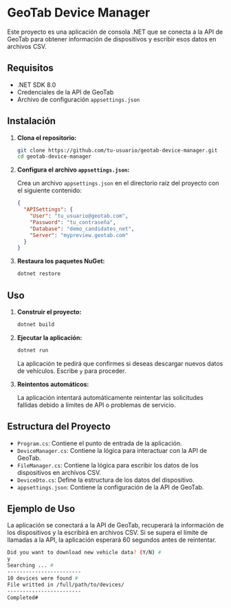 # GeoTab Device Manager

Este proyecto es una aplicación de consola .NET que se conecta a la API de GeoTab para obtener información de dispositivos y escribir esos datos en archivos CSV.

## Requisitos

- .NET SDK 8.0
- Credenciales de la API de GeoTab
- Archivo de configuración `appsettings.json`

## Instalación

1. **Clona el repositorio:**

    ```bash
    git clone https://github.com/tu-usuario/geotab-device-manager.git
    cd geotab-device-manager
    ```

2. **Configura el archivo `appsettings.json`:**

    Crea un archivo `appsettings.json` en el directorio raíz del proyecto con el siguiente contenido:

    ```json
    {
      "APISettings": {
        "User": "tu_usuario@geotab.com",
        "Password": "tu_contraseña",
        "Database": "demo_candidates_net",
        "Server": "mypreview.geotab.com"
      }
    }
    ```

3. **Restaura los paquetes NuGet:**

    ```bash
    dotnet restore
    ```

## Uso

1. **Construir el proyecto:**

    ```bash
    dotnet build
    ```

2. **Ejecutar la aplicación:**

    ```bash
    dotnet run
    ```

    La aplicación te pedirá que confirmes si deseas descargar nuevos datos de vehículos. Escribe `y` para proceder.

3. **Reintentos automáticos:**

    La aplicación intentará automáticamente reintentar las solicitudes fallidas debido a límites de API o problemas de servicio.

## Estructura del Proyecto

- `Program.cs`: Contiene el punto de entrada de la aplicación.
- `DeviceManager.cs`: Contiene la lógica para interactuar con la API de GeoTab.
- `FileManager.cs`: Contiene la lógica para escribir los datos de los dispositivos en archivos CSV.
- `DeviceDto.cs`: Define la estructura de los datos del dispositivo.
- `appsettings.json`: Contiene la configuración de la API de GeoTab.

## Ejemplo de Uso

La aplicación se conectará a la API de GeoTab, recuperará la información de los dispositivos y la escribirá en archivos CSV. Si se supera el límite de llamadas a la API, la aplicación esperará 60 segundos antes de reintentar.

```bash
Did you want to download new vehicle data? (Y/N) #
y
Searching ... #
------------------------
10 devices were found #
File writted in /full/path/to/devices/
------------------------
Completed#
